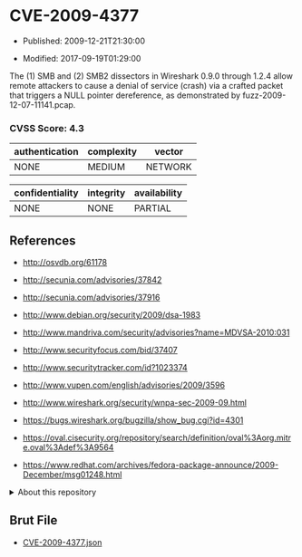 # CVE-2009-4377

- Published: 2009-12-21T21:30:00

- Modified: 2017-09-19T01:29:00

The (1) SMB and (2) SMB2 dissectors in Wireshark 0.9.0 through 1.2.4 allow remote attackers to cause a denial of service (crash) via a crafted packet that triggers a NULL pointer dereference, as demonstrated by fuzz-2009-12-07-11141.pcap.

### CVSS Score: **4.3**

| authentication | complexity | vector |
| --- | --- | --- |
| NONE | MEDIUM | NETWORK |

| confidentiality | integrity | availability |
| --- | --- | --- |
| NONE | NONE | PARTIAL |

## References

* http://osvdb.org/61178

* http://secunia.com/advisories/37842

* http://secunia.com/advisories/37916

* http://www.debian.org/security/2009/dsa-1983

* http://www.mandriva.com/security/advisories?name=MDVSA-2010:031

* http://www.securityfocus.com/bid/37407

* http://www.securitytracker.com/id?1023374

* http://www.vupen.com/english/advisories/2009/3596

* http://www.wireshark.org/security/wnpa-sec-2009-09.html

* https://bugs.wireshark.org/bugzilla/show_bug.cgi?id=4301

* https://oval.cisecurity.org/repository/search/definition/oval%3Aorg.mitre.oval%3Adef%3A9564

* https://www.redhat.com/archives/fedora-package-announce/2009-December/msg01248.html

<details>
<summary>About this repository</summary> 

  This repository is part of the project [Live Hack CVE](https://github.com/Live-Hack-CVE). Main website can be found [www.live-hack.org](https://www.live-hack.org) 
  
  Made by [Sn0wAlice](https://github.com/Sn0wAlice) for the people that care about security and need to have a feed of the latest CVEs. Hope you enjoy it, don't forget to star the repo and follow me on [Twitter](https://twitter.com/Sn0wAlice) and [Github](https://github.com/Sn0wAlice). And that is my [personnal website](https://www.alice-snow.me/)

  - [Home Page](https://github.com/Live-Hack-CVE)
  - [Framework](https://github.com/Live-Hack-CVE/cve-framework)
  - [CVE database](https://github.com/Live-Hack-CVE/full_database)
  - [Changelog](https://github.com/Live-Hack-CVE/Changelog)
</details>

## Brut File

* [CVE-2009-4377.json](https://raw.githubusercontent.com/Live-Hack-CVE/full_database/main/cves/2009/CVE-2009-4377.json)

